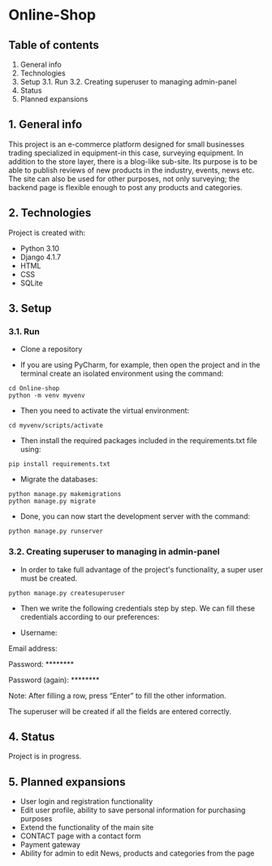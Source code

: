 # Online-Shop

## Table of contents
1. General info
2. Technologies
3. Setup
3.1. Run
3.2. Creating superuser to managing admin-panel
4. Status
5. Planned expansions

## 1. General info
This project is an e-commerce platform designed for small businesses trading specialized in equipment-in this case, surveying equipment. In addition to the store layer, there is a blog-like sub-site. Its purpose is to be able to publish reviews of new products in the industry, events, news etc. The site can also be used for other purposes, not only surveying; the backend page is flexible enough to post any products and categories.

## 2. Technologies
Project is created with:
* Python 3.10
* Django 4.1.7
* HTML
* CSS
* SQLite

## 3. Setup
### 3.1. Run
* Clone a repository

* If you are using PyCharm, for example, then open the project and in the terminal create an isolated environment using the command: 
```
cd Online-shop
python -m venv myvenv
```
* Then you need to activate the virtual environment: 
```
cd myvenv/scripts/activate
```
* Then install the required packages included in the requirements.txt file using: 
```
pip install requirements.txt
```
* Migrate the databases: 
```
python manage.py makemigrations
python manage.py migrate
```
* Done, you can now start the development server with the command: 
```
python manage.py runserver
```
### 3.2. Creating superuser to managing in admin-panel
* In order to take full advantage of the project's functionality, a super user must be created. 
``` 
python manage.py createsuperuser
```
* Then we write the following credentials step by step. We can fill these credentials according to our preferences:

* Username:

Email address:

Password: ********

Password (again): ********

Note: After filling a row, press “Enter” to fill the other information.

The superuser will be created if all the fields are entered correctly.

## 4. Status

Project is in progress.

## 5. Planned expansions

* User login and registration functionality
* Edit user profile, ability to save personal information for purchasing purposes
* Extend the functionality of the main site 
* CONTACT page with a contact form
* Payment gateway
* Ability for admin to edit News, products and categories from the page 